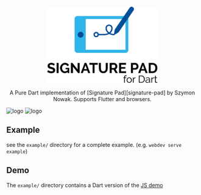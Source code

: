 <p align="center">
<img src="doc/logo/Version1_hdpi.png" alt="Signature Pad Logo" height="200"/>
</p>

<p align="center">
A Pure Dart implementation of [Signature Pad][signature-pad] by Szymon Nowak.
Supports Flutter and browsers.

![logo][image]
![logo][flutter-image]
</p>

## Example

see the `example/` directory for a complete example. (e.g. `webdev serve example`)

## Demo

The `example/` directory contains a Dart version of the [JS demo][demo]

[signature-pad]: https://github.com/szimek/signature_pad
[demo]: http://szimek.github.io/signature_pad/
[image]: https://raw.githubusercontent.com/johnpryan/signature-pad-dart/master/doc/signature_pad.png
[flutter-image]: https://github.com/apptreesoftware/signature-pad-dart/raw/master/doc/signature_pad_ios.png

